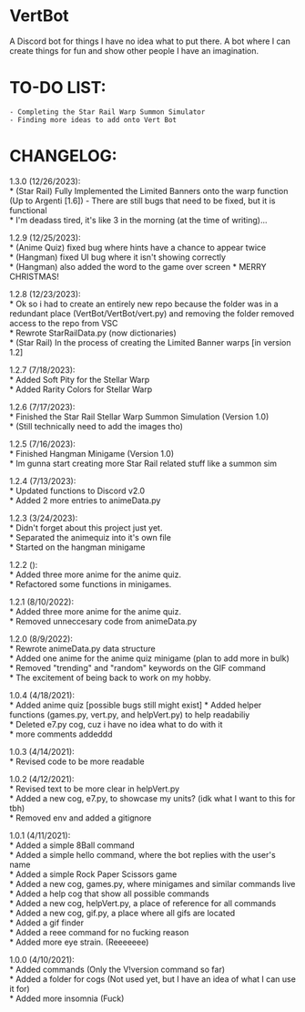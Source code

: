 # VertBot
A Discord bot for things I have no idea what to put there. A bot where I can
create things for fun and show other people I have an imagination.

# TO-DO LIST:  
	- Completing the Star Rail Warp Summon Simulator  
	- Finding more ideas to add onto Vert Bot  

# CHANGELOG:

1.3.0 (12/26/2023):  
	* (Star Rail) Fully Implemented the Limited Banners onto the warp function (Up to Argenti [1.6]) 
		- There are still bugs that need to be fixed, but it is functional  
	* I'm deadass tired, it's like 3 in the morning (at the time of writing)...  

1.2.9 (12/25/2023):  
	* (Anime Quiz) fixed bug where hints have a chance to appear twice  
	* (Hangman) fixed UI bug where it isn't showing correctly  
	* (Hangman) also added the word to the game over screen
	* MERRY CHRISTMAS!

1.2.8 (12/23/2023):  
	* Ok so i had to create an entirely new repo because the folder was in a redundant place (VertBot/VertBot/vert.py) and removing the folder removed access to the repo from VSC  
	* Rewrote StarRailData.py (now dictionaries)  
	* (Star Rail) In the process of creating the Limited Banner warps [in version 1.2]
	
1.2.7 (7/18/2023):  
	* Added Soft Pity for the Stellar Warp  
	* Added Rarity Colors for Stellar Warp  

1.2.6 (7/17/2023):  
	* Finished the Star Rail Stellar Warp Summon Simulation (Version 1.0)  
	* (Still technically need to add the images tho)  
	
1.2.5 (7/16/2023):  
	* Finished Hangman Minigame (Version 1.0)  
	* Im gunna start creating more Star Rail related stuff like a summon sim  

1.2.4 (7/13/2023):  
	* Updated functions to Discord v2.0  
	* Added 2 more entries to animeData.py  
	
1.2.3 (3/24/2023):  
	* Didn't forget about this project just yet.  
	* Separated the animequiz into it's own file  
	* Started on the hangman minigame  

1.2.2 ():  
	* Added three more anime for the anime quiz.  
	* Refactored some functions in minigames.  

1.2.1 (8/10/2022):  
	* Added three more anime for the anime quiz.  
	* Removed unneccesary code from animeData.py  

1.2.0 (8/9/2022):  
	* Rewrote animeData.py data structure  
	* Added one anime for the anime quiz minigame (plan to add more in bulk)  
	* Removed "trending" and "random" keywords on the GIF command  
	* The excitement of being back to work on my hobby.  

1.0.4 (4/18/2021):  
	* Added anime quiz [possible bugs still might exist]
	* Added helper functions (games.py, vert.py, and helpVert.py) to help readabiliy  
	* Deleted e7.py cog, cuz i have no idea what to do with it  
	* more comments addeddd  

1.0.3 (4/14/2021):  
	* Revised code to be more readable  

1.0.2 (4/12/2021):  
	* Revised text to be more clear in helpVert.py  
	* Added a new cog, e7.py, to showcase my units? (idk what I want to this for tbh)  
	* Removed env and added a gitignore

1.0.1 (4/11/2021):   
	* Added a simple 8Ball command   
	* Added a simple hello command, where the bot replies with the user's name  
	* Added a simple Rock Paper Scissors game  
	* Added a new cog, games.py, where minigames and similar commands live  
	* Added a help cog that show all possible commands  
	* Added a new cog, helpVert.py, a place of reference for all commands  
	* Added a new cog, gif.py, a place where all gifs are located  
	* Added a gif finder   
	* Added a reee command for no fucking reason  
	* Added more eye strain. (Reeeeeee)      

1.0.0 (4/10/2021):  
	* Added commands (Only the V!version command so far)  
	* Added a folder for cogs (Not used yet, but I have an idea of what I can use it for)  
	* Added more insomnia (Fuck)  